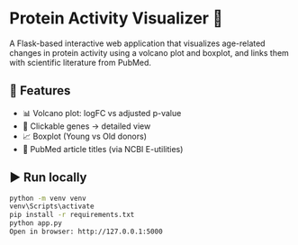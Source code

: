 # Protein Activity Visualizer 🧬

A Flask-based interactive web application that visualizes age-related changes in protein activity using a volcano plot and boxplot, and links them with scientific literature from PubMed.

## 🚀 Features
- 📊 Volcano plot: logFC vs adjusted p-value
- 🧬 Clickable genes → detailed view
- 📈 Boxplot (Young vs Old donors)
- 🔬 PubMed article titles (via NCBI E-utilities)

## ▶️ Run locally

```bash
python -m venv venv
venv\Scripts\activate
pip install -r requirements.txt
python app.py
Open in browser: http://127.0.0.1:5000